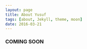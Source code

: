 ```yaml
---
layout: page
title: About Yusuf
tags: [about, Jekyll, theme, moon]
date: 2016-03-21
---
```

    
### COMING SOON